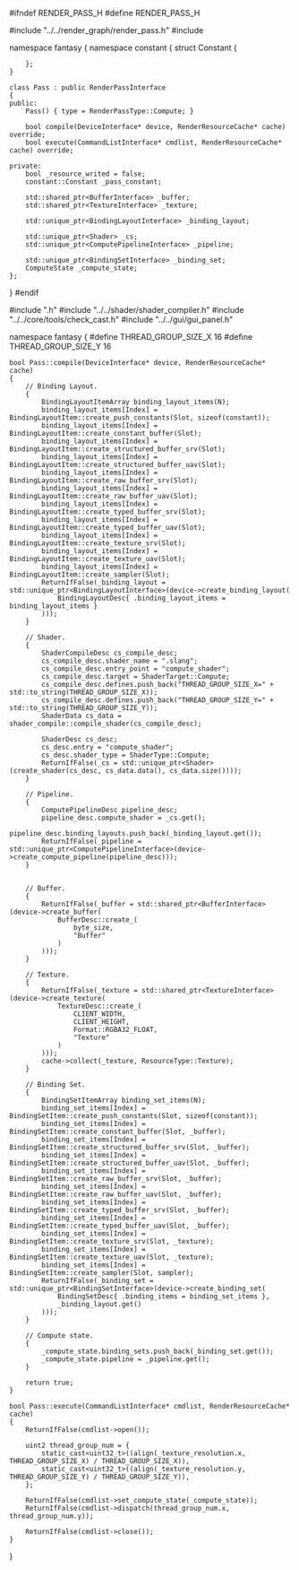 #ifndef RENDER_PASS_H
#define RENDER_PASS_H

#include "../../render_graph/render_pass.h"
#include <memory>

namespace fantasy
{
	namespace constant
	{
		struct Constant
		{

		};
	}

	class Pass : public RenderPassInterface
	{
	public:
		Pass() { type = RenderPassType::Compute; }

		bool compile(DeviceInterface* device, RenderResourceCache* cache) override;
		bool execute(CommandListInterface* cmdlist, RenderResourceCache* cache) override;

	private:
		bool _resource_writed = false;
		constant::Constant _pass_constant;

		std::shared_ptr<BufferInterface> _buffer;
		std::shared_ptr<TextureInterface> _texture;

		std::unique_ptr<BindingLayoutInterface> _binding_layout;

		std::unique_ptr<Shader> _cs;
		std::unique_ptr<ComputePipelineInterface> _pipeline;

		std::unique_ptr<BindingSetInterface> _binding_set;
		ComputeState _compute_state;
	};
}
#endif


#include ".h"
#include "../../shader/shader_compiler.h"
#include "../../core/tools/check_cast.h"
#include "../../gui/gui_panel.h"


namespace fantasy
{
#define THREAD_GROUP_SIZE_X 16 
#define THREAD_GROUP_SIZE_Y 16 
 
	bool Pass::compile(DeviceInterface* device, RenderResourceCache* cache)
	{
		// Binding Layout.
		{
			BindingLayoutItemArray binding_layout_items(N);
			binding_layout_items[Index] = BindingLayoutItem::create_push_constants(Slot, sizeof(constant));
			binding_layout_items[Index] = BindingLayoutItem::create_constant_buffer(Slot);
			binding_layout_items[Index] = BindingLayoutItem::create_structured_buffer_srv(Slot);
			binding_layout_items[Index] = BindingLayoutItem::create_structured_buffer_uav(Slot);
			binding_layout_items[Index] = BindingLayoutItem::create_raw_buffer_srv(Slot);
			binding_layout_items[Index] = BindingLayoutItem::create_raw_buffer_uav(Slot);
			binding_layout_items[Index] = BindingLayoutItem::create_typed_buffer_srv(Slot);
			binding_layout_items[Index] = BindingLayoutItem::create_typed_buffer_uav(Slot);
			binding_layout_items[Index] = BindingLayoutItem::create_texture_srv(Slot);
			binding_layout_items[Index] = BindingLayoutItem::create_texture_uav(Slot);
			binding_layout_items[Index] = BindingLayoutItem::create_sampler(Slot);
			ReturnIfFalse(_binding_layout = std::unique_ptr<BindingLayoutInterface>(device->create_binding_layout(
				BindingLayoutDesc{ .binding_layout_items = binding_layout_items }
			)));
		}

		// Shader.
		{
			ShaderCompileDesc cs_compile_desc;
			cs_compile_desc.shader_name = ".slang";
			cs_compile_desc.entry_point = "compute_shader";
			cs_compile_desc.target = ShaderTarget::Compute;
			cs_compile_desc.defines.push_back("THREAD_GROUP_SIZE_X=" + std::to_string(THREAD_GROUP_SIZE_X));
			cs_compile_desc.defines.push_back("THREAD_GROUP_SIZE_Y=" + std::to_string(THREAD_GROUP_SIZE_Y));
			ShaderData cs_data = shader_compile::compile_shader(cs_compile_desc);

			ShaderDesc cs_desc;
			cs_desc.entry = "compute_shader";
			cs_desc.shader_type = ShaderType::Compute;
			ReturnIfFalse(_cs = std::unique_ptr<Shader>(create_shader(cs_desc, cs_data.data(), cs_data.size())));
		}

		// Pipeline.
		{
			ComputePipelineDesc pipeline_desc;
			pipeline_desc.compute_shader = _cs.get();
			pipeline_desc.binding_layouts.push_back(_binding_layout.get());
			ReturnIfFalse(_pipeline = std::unique_ptr<ComputePipelineInterface>(device->create_compute_pipeline(pipeline_desc)));
		}


		// Buffer.
		{
			ReturnIfFalse(_buffer = std::shared_ptr<BufferInterface>(device->create_buffer(
				BufferDesc::create_(
					byte_size, 
					"Buffer"
				)
			)));
		}

		// Texture.
		{
			ReturnIfFalse(_texture = std::shared_ptr<TextureInterface>(device->create_texture(
				TextureDesc::create_(
					CLIENT_WIDTH,
					CLIENT_HEIGHT,
					Format::RGBA32_FLOAT,
					"Texture"
				)
			)));
			cache->collect(_texture, ResourceType::Texture);
		}
 
		// Binding Set.
		{
			BindingSetItemArray binding_set_items(N);
			binding_set_items[Index] = BindingSetItem::create_push_constants(Slot, sizeof(constant));
			binding_set_items[Index] = BindingSetItem::create_constant_buffer(Slot, _buffer);
			binding_set_items[Index] = BindingSetItem::create_structured_buffer_srv(Slot, _buffer);
			binding_set_items[Index] = BindingSetItem::create_structured_buffer_uav(Slot, _buffer);
			binding_set_items[Index] = BindingSetItem::create_raw_buffer_srv(Slot, _buffer);
			binding_set_items[Index] = BindingSetItem::create_raw_buffer_uav(Slot, _buffer);
			binding_set_items[Index] = BindingSetItem::create_typed_buffer_srv(Slot, _buffer);
			binding_set_items[Index] = BindingSetItem::create_typed_buffer_uav(Slot, _buffer);
			binding_set_items[Index] = BindingSetItem::create_texture_srv(Slot, _texture);
			binding_set_items[Index] = BindingSetItem::create_texture_uav(Slot, _texture);
			binding_set_items[Index] = BindingSetItem::create_sampler(Slot, sampler);
            ReturnIfFalse(_binding_set = std::unique_ptr<BindingSetInterface>(device->create_binding_set(
                BindingSetDesc{ .binding_items = binding_set_items },
                _binding_layout.get()
            )));
		}

		// Compute state.
		{
			_compute_state.binding_sets.push_back(_binding_set.get());
			_compute_state.pipeline = _pipeline.get();
		}
 
		return true;
	}

	bool Pass::execute(CommandListInterface* cmdlist, RenderResourceCache* cache)
	{
		ReturnIfFalse(cmdlist->open());

		uint2 thread_group_num = {
			static_cast<uint32_t>((align(_texture_resolution.x, THREAD_GROUP_SIZE_X) / THREAD_GROUP_SIZE_X)),
			static_cast<uint32_t>((align(_texture_resolution.y, THREAD_GROUP_SIZE_Y) / THREAD_GROUP_SIZE_Y)),
		};

		ReturnIfFalse(cmdlist->set_compute_state(_compute_state));
		ReturnIfFalse(cmdlist->dispatch(thread_group_num.x, thread_group_num.y));

		ReturnIfFalse(cmdlist->close());
	}
}







